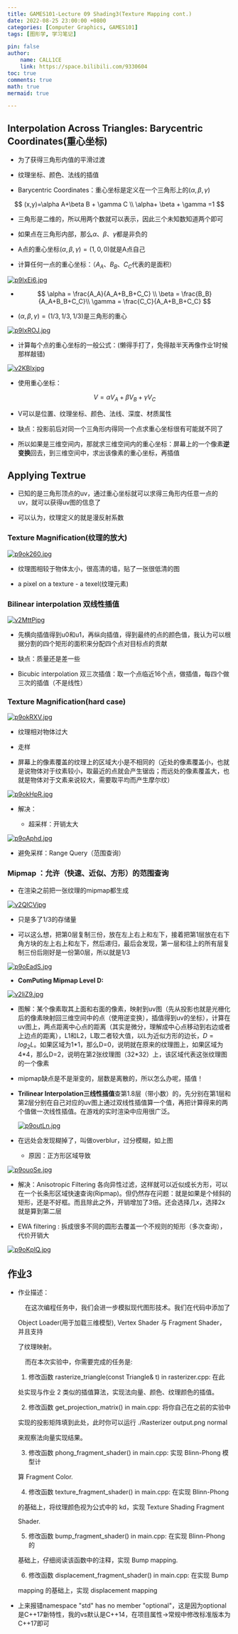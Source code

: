 ```yaml
---
title: GAMES101-Lecture 09 Shading3(Texture Mapping cont.)
date: 2022-08-25 23:00:00 +0800
categories: [Computer Graphics, GAMES101]
tags: [图形学, 学习笔记]

pin: false
author: 
    name: CALL1CE
    link: https://space.bilibili.com/9330604
toc: true
comments: true
math: true
mermaid: true

---
```


## Interpolation Across Triangles: Barycentric Coordinates(重心坐标)

- 为了获得三角形内值的平滑过渡

- 纹理坐标、颜色、法线的插值

- Barycentric Coordinates：重心坐标是定义在一个三角形上的$(\alpha, \beta , \gamma)$

$$
(x,y)=\alpha A+\beta B + \gamma C
\\
\alpha+ \beta  + \gamma =1
$$

- 三角形是二维的，所以用两个数就可以表示，因此三个未知数知道两个即可

- 如果点在三角形内部，那么$\alpha、 \beta 、\gamma$都是非负的

- A点的重心坐标$(\alpha, \beta ,\gamma)=(1,0,0)$就是A点自己

- 计算任何一点的重心坐标：（$A_A、B_B、C_C$代表的是面积）

[![p9IxEi6.jpg](https://s1.ax1x.com/2023/05/22/p9IxEi6.jpg)](https://imgse.com/i/p9IxEi6)

- $$
  \alpha = \frac{A_A}{A_A+B_B+C_C}
\\
\beta = \frac{B_B}{A_A+B_B+C_C}\\
\gamma = \frac{C_C}{A_A+B_B+C_C}
  $$

- $(\alpha, \beta ,\gamma)=(1/3,1/3,1/3)$是三角形的重心

[![p9IxROJ.jpg](https://s1.ax1x.com/2023/05/22/p9IxROJ.jpg)](https://imgse.com/i/p9IxROJ)

- 计算每个点的重心坐标的一般公式：(懒得手打了，免得敲半天再像作业1时候那样敲错)

[![v2KBIxjpg](https://s1.ax1x.com/2022/08/25/v2KBIx.jpg)](https://imgse.com/i/v2KBIx)

- 使用重心坐标：
  
  $$
  V=\alpha V_A + \beta V_B+\gamma V_C
  $$

- V可以是位置、纹理坐标、颜色、法线、深度、材质属性

- 缺点：投影前后对同一个三角形内得同一个点求重心坐标很有可能就不同了

- 所以如果是三维空间内，那就求三维空间内的重心坐标：屏幕上的一个像素**逆变换**回去，到三维空间中，求出该像素的重心坐标，再插值

## Applying Textrue

- 已知的是三角形顶点的uv，通过重心坐标就可以求得三角形内任意一点的uv，就可以获得uv图的信息了

- 可以认为，纹理定义的就是漫反射系数

### Texture Magnification(纹理的放大)

[![p9ok260.jpg](https://s1.ax1x.com/2023/05/22/p9ok260.jpg)](https://imgse.com/i/p9ok260)

- 纹理图相较于物体太小，很高清的墙，贴了一张很低清的图

- a pixel on a texture - a texel(纹理元素)

### Bilinear interpolation 双线性插值

[![v2MttPjpg](https://s1.ax1x.com/2022/08/25/v2MttP.jpg)](https://imgse.com/i/v2MttP)

- 先横向插值得到u0和u1，再纵向插值，得到最终的点的颜色值，我认为可以根据分割的四个矩形的面积来分配四个点对目标点的贡献

- 缺点：质量还是差一些
* Bicubic interpolation 双三次插值：取一个点临近16个点，做插值，每四个做三次的插值（不是线性）

### Texture Magnification(hard case)

[![p9okRXV.jpg](https://s1.ax1x.com/2023/05/22/p9okRXV.jpg)](https://imgse.com/i/p9okRXV)

- 纹理相对物体过大

- 走样

- 屏幕上的像素覆盖的纹理上的区域大小是不相同的（近处的像素覆盖小，也就是说物体对于纹素较小，取最近的点就会产生锯齿；而远处的像素覆盖大，也就是物体对于文素来说较大，需要取平均而产生摩尔纹）

[![p9okHpR.jpg](https://s1.ax1x.com/2023/05/22/p9okHpR.jpg)](https://imgse.com/i/p9okHpR)

- 解决：
  
  - 超采样：开销太大

[![p9oAphd.jpg](https://s1.ax1x.com/2023/05/22/p9oAphd.jpg)](https://imgse.com/i/p9oAphd)

- 避免采样：Range Query（范围查询）

### Mipmap ：允许（快速、近似、方形）的范围查询

- 在渲染之前把一张纹理的mipmap都生成

[![v2QlCVjpg](https://s1.ax1x.com/2022/08/25/v2QlCV.jpg)](https://imgse.com/i/v2QlCV)

- 只是多了1/3的存储量

- 可以这么想，把第0层复制三份，放在左上右上和左下，接着把第1层放在右下角方块的左上右上和左下，然后递归，最后会发现，第一层和往上的所有层复制三份后刚好是一份第0层，所以就是1/3

[![p9oEadS.jpg](https://s1.ax1x.com/2023/05/22/p9oEadS.jpg)](https://imgse.com/i/p9oEadS)

- **ComPuting Mipmap Level D:**

[![v2liZ9.jpg](https://s1.ax1x.com/2022/08/25/v2liZ9.jpg)](https://imgse.com/i/v2liZ9)

- 图解：某个像素取其上面和右面的像素，映射到uv图（先从投影也就是光栅化后的像素映射回三维空间中的点（使用逆变换），插值得到uv的坐标），计算在uv图上，两点距离中心点的距离（其实是微分，理解成中心点移动到右边或者上边点的距离），L1和L2，L取二者较大值，以L为近似方形的边长，$D=log_2L$。如果区域为1\*1，那么D=0，说明就在原来的纹理图上，如果区域为4\*4，那么D=2，说明在第2张纹理图（32\*32）上，该区域代表这张纹理图的一个像素

- mipmap缺点是不是渐变的，层数是离散的，所以怎么办呢，插值！

- **Trilinear Interpolation三线性插值**查第1.8层（带小数）的，先分别在第1层和第2层分别在自己对应的uv图上通过双线性插值算一个值，再把计算得来的两个值做一次线性插值。在游戏的实时渲染中应用很广泛。
  
  [![p9outLn.jpg](https://s1.ax1x.com/2023/05/22/p9outLn.jpg)](https://imgse.com/i/p9outLn)

- 在远处会发现糊掉了，叫做overblur，过分模糊，如上图
  
  - 原因：正方形区域导致

[![p9ouoSe.jpg](https://s1.ax1x.com/2023/05/22/p9ouoSe.jpg)](https://imgse.com/i/p9ouoSe)

- 解决：Anisotropic Filtering 各向异性过滤，这样就可以近似成长方形，可以在一个长条形区域快速查询(Ripmap)。但仍然存在问题：就是如果是个倾斜的矩形，还是不好框。而且除此之外，开销增加了3倍。还会选择几x，选择2x就是算到第二层

- EWA filtering : 拆成很多不同的圆形去覆盖一个不规则的矩形（多次查询），代价开销大

[![p9oKplQ.jpg](https://s1.ax1x.com/2023/05/22/p9oKplQ.jpg)](https://imgse.com/i/p9oKplQ)

## 作业3

* 作业描述：
  
      在这次编程任务中，我们会进一步模拟现代图形技术。我们在代码中添加了
  
  Object Loader(用于加载三维模型), Vertex Shader 与 Fragment Shader，并且支持
  
  了纹理映射。
  
      而在本次实验中，你需要完成的任务是:
  
  1. 修改函数 rasterize_triangle(const Triangle& t) in rasterizer.cpp: 在此
  
  处实现与作业 2 类似的插值算法，实现法向量、颜色、纹理颜色的插值。
  
  2. 修改函数 get_projection_matrix() in main.cpp: 将你自己在之前的实验中
  
  实现的投影矩阵填到此处，此时你可以运行 ./Rasterizer output.png normal
  
  来观察法向量实现结果。
  
  3. 修改函数 phong_fragment_shader() in main.cpp: 实现 Blinn-Phong 模型计
  
  算 Fragment Color.
  
  4. 修改函数 texture_fragment_shader() in main.cpp: 在实现 Blinn-Phong
  
  的基础上，将纹理颜色视为公式中的 kd，实现 Texture Shading Fragment
  
  Shader.
  
  5. 修改函数 bump_fragment_shader() in main.cpp: 在实现 Blinn-Phong 的
  
  基础上，仔细阅读该函数中的注释，实现 Bump mapping.
  
  6. 修改函数 displacement_fragment_shader() in main.cpp: 在实现 Bump
  
  mapping 的基础上，实现 displacement mapping

* 上来报错namespace "std" has no member "optional"，这是因为optional是C++17新特性，我的vs默认是C++14，在项目属性->常规中修改标准版本为C++17即可
